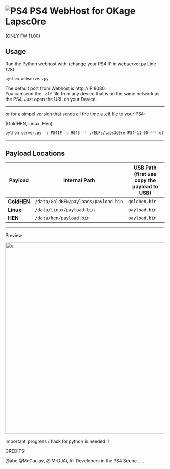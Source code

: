 # ![PS4](https://img.shields.io/badge/-PS4-003791?style=flat&logo=PlayStation) PS4 WebHost for OKage Lapsc0re 
(ONLY FW 11.00)

## Usage
Run the Python webhost with: (change your PS4 IP in webserver.py Line 128)
```bash
python webserver.py
```
The default port from Webhost is http://IP:8080.  
You can send the `.elf` file from any device that is on the same network as the PS4.
Just open the URL on your Device.

------

or for a simpel version that sends all the time a .elf file to your PS4:

(GoldHEN, Linux, Hen)
```bash
python server.py -i PS4IP -p 9045 -f ./ELFs/laps3c0re-PS4-11-00-***.elf
```
---

## Payload Locations

| Payload   | Internal Path                            | USB Path (first use copy the payload to USB) |
|-------------|----------------------------------------|--------------------------------------|
| **GoldHEN** | `/data/GoldHEN/payloads/payload.bin`   | `goldhen.bin`                        |
| **Linux**   | `/data/linux/payload.bin`              | `payload.bin`                        |
| **HEN**     | `/data/hen/payload.bin`                | `payload.bin`                        |

---




Preview

<img width="1235" height="604" alt="a" src="https://github.com/user-attachments/assets/2fe65eb3-81c2-4ba1-9e21-860fa80520bb" />



Important: 
progress / flask for python is needed !!







CREDITS:

@abc,@McCaulay, @iMrDJAi, 
All Developers in the PS4 Scene ......
